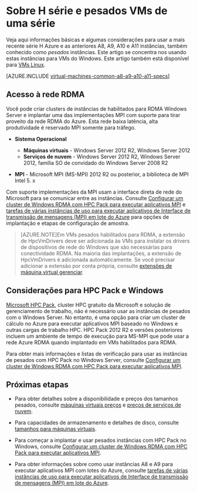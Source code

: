 <properties
 pageTitle="Sobre pesados VMs com Windows | Microsoft Azure"
 description="Obtenha informações básicas e considerações para usar os tamanhos de pesados H série e A8, A9, A10 e A11 Azure para serviços de nuvem e VMs do Windows"
 services="virtual-machines-windows, cloud-services"
 documentationCenter=""
 authors="dlepow"
 manager="timlt"
 editor=""
 tags="azure-resource-manager,azure-service-management"/>
<tags
ms.service="virtual-machines-windows"
 ms.devlang="na"
 ms.topic="article"
 ms.tgt_pltfrm="vm-windows"
 ms.workload="infrastructure-services"
 ms.date="09/21/2016"
 ms.author="danlep"/>

# <a name="about-h-series-and-compute-intensive-a-series-vms"></a>Sobre H série e pesados VMs de uma série

Veja aqui informações básicas e algumas considerações para usar a mais recente série H Azure e as anteriores A8, A9, A10 e A11 instâncias, também conhecido como *pesados* instâncias. Este artigo se concentra nos usando estas instâncias para VMs do Windows. Este artigo também está disponível para [VMs Linux](virtual-machines-linux-a8-a9-a10-a11-specs.md).


[AZURE.INCLUDE [virtual-machines-common-a8-a9-a10-a11-specs](../../includes/virtual-machines-common-a8-a9-a10-a11-specs.md)]

## <a name="access-to-the-rdma-network"></a>Acesso à rede RDMA

Você pode criar clusters de instâncias de habilitados para RDMA Windows Server e implantar uma das implementações MPI com suporte para tirar proveito da rede RDMA do Azure. Esta rede baixa latência, alta produtividade é reservado MPI somente para tráfego.

* **Sistema Operacional**
    * **Máquinas virtuais** - Windows Server 2012 R2, Windows Server 2012
    * **Serviços de nuvem** - Windows Server 2012 R2, Windows Server 2012, família SO de convidado do Windows Server 2008 R2

* **MPI** - Microsoft MPI (MS-MPI) 2012 R2 ou posterior, a biblioteca de MPI Intel 5. x

Com suporte implementações da MPI usam a interface direta de rede do Microsoft para se comunicar entre as instâncias. Consulte [Configurar um cluster de Windows RDMA com HPC Pack para executar aplicativos MPI](virtual-machines-windows-classic-hpcpack-rdma-cluster.md) e [tarefas de várias instâncias de uso para executar aplicativos de Interface de transmissão de mensagens (MPI) em lote do Azure](../batch/batch-mpi.md) para opções de implantação e etapas de configuração de amostra.


>[AZURE.NOTE]Em VMs pesados habilitados para RDMA, a extensão de HpcVmDrivers deve ser adicionada às VMs para instalar os drivers de dispositivos de rede do Windows que são necessárias para conectividade RDMA. Na maioria das implantações, a extensão de HpcVmDrivers é adicionada automaticamente. Se você precisar adicionar a extensão por conta própria, consulte [extensões de máquina virtual gerenciar](virtual-machines-windows-classic-manage-extensions.md).

## <a name="considerations-for-hpc-pack-and-windows"></a>Considerações para HPC Pack e Windows

[Microsoft HPC Pack](https://technet.microsoft.com/library/jj899572.aspx), cluster HPC gratuito da Microsoft e solução de gerenciamento de trabalho, não é necessário usar as instâncias de pesados com o Windows Server. No entanto, é uma opção para criar um cluster de cálculo no Azure para executar aplicativos MPI baseado no Windows e outras cargas de trabalho HPC. HPC Pack 2012 R2 e versões posteriores incluem um ambiente de tempo de execução para MS-MPI que pode usar a rede Azure RDMA quando implantado em VMs habilitados para RDMA.

Para obter mais informações e listas de verificação para usar as instâncias de pesados com HPC Pack no Windows Server, consulte [Configurar um cluster de Windows RDMA com HPC Pack para executar aplicativos MPI](virtual-machines-windows-classic-hpcpack-rdma-cluster.md).




## <a name="next-steps"></a>Próximas etapas

* Para obter detalhes sobre a disponibilidade e preços dos tamanhos pesados, consulte [máquinas virtuais preços](https://azure.microsoft.com/pricing/details/virtual-machines/#Windows) e [preços de serviços de nuvem](https://azure.microsoft.com/pricing/details/cloud-services/).

* Para capacidades de armazenamento e detalhes de disco, consulte [tamanhos para máquinas virtuais](virtual-machines-linux-sizes.md).

* Para começar a implantar e usar pesados instâncias com HPC Pack no Windows, consulte [Configurar um cluster de Windows RDMA com HPC Pack para executar aplicativos MPI](virtual-machines-windows-classic-hpcpack-rdma-cluster.md).

* Para obter informações sobre como usar instâncias A8 e A9 para executar aplicativos MPI com lotes do Azure, consulte [tarefas de várias instâncias de uso para executar aplicativos de Interface de transmissão de mensagens (MPI) em lote do Azure](../batch/batch-mpi.md).
